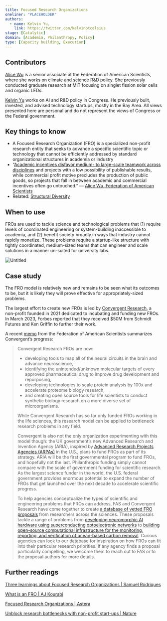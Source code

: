 ```yaml
---
title: Focused Research Organizations
oneliner: "PLACEHOLDER"
authors:
  - name: Kelvin Yu,
    link: https://twitter.com/kelvinotcelsius
stage: [Catalytic]
domain: [Academia, Philanthropy, Policy]
type: [Capacity building, Execution]
---
```


## Contributors

[Alice Wu](https://www.linkedin.com/in/alice-q-wu/) is a senior associate at the Federation of American Scientists, where she works on climate and science R&D policy. She previously conducted graduate research at MIT focusing on singlet fission solar cells and organic LEDs.

[Kelvin Yu](https://www.kelv.me/) works on AI and R&D policy in Congress. He previously built, invested, and advised technology startups, mostly in the Bay Area. All views presented here are personal and do not represent the views of Congress or the Federal government.

## Key things to know

- A Focused Research Organization (FRO) is a specialized non-profit research entity that seeks to advance a specific scientific topic or technology that cannot be efficiently addressed by standard organizational structures in academia or industry
- “[Academic incentives disfavor medium- to large-scale teamwork across disciplines](https://www.nature.com/articles/d41586-021-01581-z) and projects with a low possibility of publishable results, while commercial profit motive precludes the production of public goods, so projects that fall in between academic and commercial incentives often go untouched.” — [Alice Wu, Federation of American Scientists](https://fas.org/publication/focused-research-organizations-a-new-model-for-scientific-research/)
- Related: [Structural Diversity](Structural%20Diversity%201060e162c12b4f1da7a49641ea382aaa.md)

## When to use

FROs are used to tackle science and technological problems that (1) require levels of coordinated engineering or system-building inaccessible to academia, and (2) benefit society broadly in ways that industry cannot rapidly monetize. These problems require a startup-like structure with tightly coordinated, medium-sized teams that can engineer and scale solutions in a manner un-suited for university labs.

![Untitled](Focused%20Research%20Organizations%20a52df79084774014a5c3199068c2e3c1/Untitled.png)

## Case study

The FRO model is relatively new and remains to be seen what its outcomes to be, but it is likely they will prove effective for appropriately-sized problems.

The largest effort to create new FROs is led by [Convergent Research](https://www.convergentresearch.org/), a non-profit founded in 2021 dedicated to incubating and funding new FROs. In March 2023, Forbes reported that they received $50M from Schmidt Futures and Ken Griffin to further their work.

A recent [memo](https://fas.org/publication/focused-research-organizations-a-new-model-for-scientific-research/) from the Federation of American Scientists summarizes Convergent’s progress:

> Convergent Research FROs are now:
>
> - developing tools to map all of the neural circuits in the brain and advance neuroscience,
> - identifying the unintended/unknown molecular targets of every approved pharmaceutical drug to improve drug development and repurposing,
> - developing technologies to scale protein analysis by 100x and accelerate proteome biology research,
> - and creating open source tools for life scientists to conduct synthetic biology research on a more diverse set of microorganisms.
>
> While Convergent Research has so far only funded FROs working in the life sciences, this research model can be applied to bottleneck research problems in any field.
>
> Convergent is also not the only organization experimenting with this model though: the UK government’s new Advanced Research and Invention Agency (ARIA), inspired by [Advanced Research Projects Agencies (ARPAs)](https://fas.org/publication/how-to-unlock-the-potential-of-the-advanced-research-projects-agency-model/) in the U.S., plans to fund FROs as part of its strategy. ARIA will be the first governmental program to fund FROs, and hopefully not the last. Philanthropic funding simply cannot compare with the scale of government funding for scientific research. As the largest science funder in the world, the U.S. federal government provides enormous potential to expand the number of FROs that get launched over the next decade to accelerate scientific progress.
>
> To help agencies conceptualize the types of scientific and engineering problems that FROs can address, FAS and Convergent Research have come together to create [a database of vetted FRO proposals](https://fas.org/initiative/focused-research-organizations/) from researchers across the sciences. These proposals tackle a range of problems from [developing neuromorphic AI hardware using superconducting optoelectronic networks](https://fas.org/publication/a-focused-research-organization-for-superconducting-optoelectronic-intelligence/) to [building open-source computational infrastructure for the monitoring, reporting, and verification of ocean-based carbon removal](https://fas.org/publication/a-focused-research-organization-to-quantify-ocean-carbon/). Curious agencies can look to our database for inspiration on how FROs can fit into their particular research priorities. If any agency finds a proposal particularly compelling, we welcome them to reach out to FAS or to the proposal authors for more details.

## Further readings

[Three learnings about Focused Research Organizations | Samuel Rodriques](https://calvinball.substack.com/p/three-learnings-about-focused-research)

[What is an FRO | AJ Kourabi](https://www.ajkourabi.com/writings/what-is-and-is-not-an-fro)

[Focused Research Organizations | Astera](https://astera.org/fros)

[Unblock research bottlenecks with non-profit start-ups | Nature](https://www.nature.com/articles/d41586-022-00018-5)
